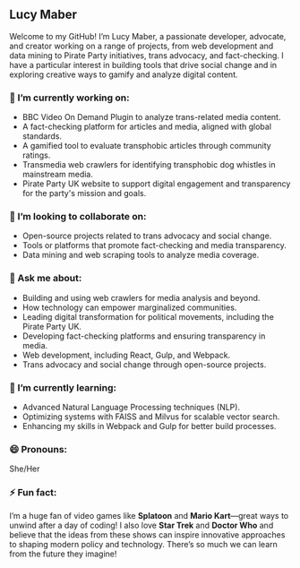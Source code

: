 ## Lucy Maber
Welcome to my GitHub! I’m Lucy Maber, a passionate developer, advocate, and creator working on a range of projects, from web development and data mining to Pirate Party initiatives, trans advocacy, and fact-checking. I have a particular interest in building tools that drive social change and in exploring creative ways to gamify and analyze digital content.

### 🔭 I’m currently working on:
- BBC Video On Demand Plugin to analyze trans-related media content.
- A fact-checking platform for articles and media, aligned with global standards.
- A gamified tool to evaluate transphobic articles through community ratings.
- Transmedia web crawlers for identifying transphobic dog whistles in mainstream media.
- Pirate Party UK website to support digital engagement and transparency for the party's mission and goals.

### 👯 I’m looking to collaborate on:
- Open-source projects related to trans advocacy and social change.
- Tools or platforms that promote fact-checking and media transparency.
- Data mining and web scraping tools to analyze media coverage.

### 💬 Ask me about:
- Building and using web crawlers for media analysis and beyond.
- How technology can empower marginalized communities.
- Leading digital transformation for political movements, including the Pirate Party UK.
- Developing fact-checking platforms and ensuring transparency in media.
- Web development, including React, Gulp, and Webpack.
- Trans advocacy and social change through open-source projects.

### 🌱 I’m currently learning:
- Advanced Natural Language Processing techniques (NLP).
- Optimizing systems with FAISS and Milvus for scalable vector search.
- Enhancing my skills in Webpack and Gulp for better build processes.

### 😄 Pronouns:
She/Her

### ⚡ Fun fact:
I’m a huge fan of video games like **Splatoon** and **Mario Kart**—great ways to unwind after a day of coding! I also love **Star Trek** and **Doctor Who** and believe that the ideas from these shows can inspire innovative approaches to shaping modern policy and technology. There’s so much we can learn from the future they imagine!
